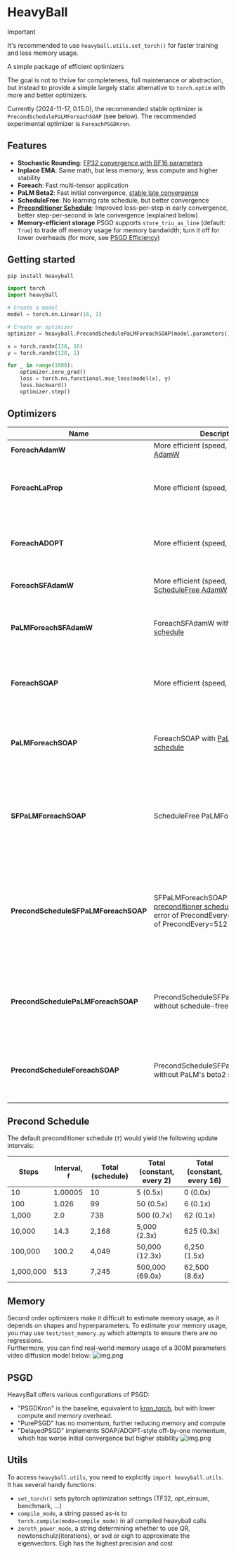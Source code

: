 # HeavyBall

> [!IMPORTANT]  
> It's recommended to use `heavyball.utils.set_torch()` for faster training and less memory usage.

A simple package of efficient optimizers

The goal is not to thrive for completeness, full maintenance or abstraction, but instead to provide a simple
largely static alternative to `torch.optim` with more and better optimizers.

Currently (2024-11-17, 0.15.0), the recommended stable optimizer is `PrecondSchedulePaLMForeachSOAP` (see below). The
recommended experimental optimizer is `ForeachPSGDKron`.

## Features

* **Stochastic Rounding**: [FP32 convergence with BF16 parameters](https://github.com/pytorch/pytorch/issues/120376)
* **Inplace EMA**: Same math, but less memory, less compute and higher stability
* **Foreach**: Fast multi-tensor application
* **PaLM Beta2**: Fast initial
  convergence, [stable late convergence](https://x.com/_clashluke/status/1820810798693818761)
* **ScheduleFree**: No learning rate schedule, but better convergence
* [**Preconditioner Schedule**](https://github.com/lixilinx/psgd_torch/): Improved loss-per-step in early convergence,
  better step-per-second in late convergence (explained below)
* **Memory-efficient storage** PSGD supports `store_triu_as_line` (default: `True`) to trade off memory usage for memory
  bandwidth; turn it off for lower overheads (for more, see [PSGD Efficiency](docs/psgd_efficiency.md))

## Getting started

```bash
pip install heavyball
```

```python
import torch
import heavyball

# Create a model
model = torch.nn.Linear(16, 1)

# Create an optimizer
optimizer = heavyball.PrecondSchedulePaLMForeachSOAP(model.parameters(), lr=1e-3)

x = torch.randn(128, 16)
y = torch.randn(128, 1)

for _ in range(1000):
    optimizer.zero_grad()
    loss = torch.nn.functional.mse_loss(model(x), y)
    loss.backward()
    optimizer.step()
```

## Optimizers

| Name                                 | Description                                                                                                                                                       | Advantages / Disadvantages                                                                                                                                                                                                                                                                                                            |
|--------------------------------------|-------------------------------------------------------------------------------------------------------------------------------------------------------------------|---------------------------------------------------------------------------------------------------------------------------------------------------------------------------------------------------------------------------------------------------------------------------------------------------------------------------------------|
| **ForeachAdamW**                     | More efficient (speed, memory) [AdamW](https://arxiv.org/abs/1711.05101)                                                                                          | + Faster than AdamW<br>+ Possibly more (numerically) stable                                                                                                                                                                                                                                                                           
| **ForeachLaProp**                    | More efficient (speed, memory) [LaProp](https://arxiv.org/abs/2002.04839)                                                                                         | + Same cost as AdamW<br>+ Marginally better converence (better proofs)<br>+ Higher hyperparameter stability<br>- Not a guaranteed win (can be neutral)<br>- No "Slingshot"                                                                                                                                                            |
| **ForeachADOPT**                     | More efficient (speed, memory) [ADOPT](https://arxiv.org/abs/2411.02853)                                                                                          | + Same cost as AdamW<br>+ Rigorous mathematical convergence proofs, even for challenging models (GANs)<br>- Empirically underperforms LaProp<br>- no bf16                                                                                                                                                                             |
| **ForeachSFAdamW**                   | More efficient (speed, memory) [ScheduleFree AdamW](https://arxiv.org/abs/2405.15682)                                                                             | + Same cost as AdamW, but better eval perf<br>+ Full control over hyperparameters                                                                                                                                                                                                                                                     |
| **PaLMForeachSFAdamW**               | ForeachSFAdamW with [PaLM's beta2 schedule](https://arxiv.org/abs/2204.02311)                                                                                     | + Same cost as AdamW, but better eval perf<br>+ Less control, but faster early and more stable late convergence<br>+ ScheduleFree<br>- slow early convergence                                                                                                                                                                         |
| **ForeachSOAP**                      | More efficient (speed, memory) [SOAP](https://arxiv.org/abs/2409.11321)                                                                                           | + Faster convergence (loss-at-step)<br>+ Full control over hyperparameters<br>- more memory usage<br>- more hyperparameters<br>- higher overhead than AdamW (can be ammortized; better loss-at-second)                                                                                                                                |
| **PaLMForeachSOAP**                  | ForeachSOAP with [PaLM's beta2 schedule](https://arxiv.org/abs/2204.02311)                                                                                        | + Faster convergence (loss-at-step)<br>+ Less control, but faster early and more stable late convergence<br>- more memory usage<br>- more hyperparameters<br>- higher overhead than AdamW (can be ammortized; better loss-at-second)                                                                                                  |
| **SFPaLMForeachSOAP**                | ScheduleFree PaLMForeachSOAP                                                                                                                                      | + Fast convergence (loss-at-step)<br>+ less memory usage than PaLMForeachSOAP (more tham AdamW)<br>- slower initial convergence than PaLMForeachSOAP (but allows higher LRs)<br>- higher overhead than AdamW (can be ammortized)                                                                                                      |
| **PrecondScheduleSFPaLMForeachSOAP** | SFPaLMForeachSOAP with [preconditioner schedule](https://github.com/lixilinx/psgd_torch/), matching the error of PrecondEvery=2 with the cost of PrecondEvery=512 | + Better initial convergence than SFPaLMForeachSOAP<br>+ Significantly faster (sec/it) later<br>+ less memory usage than PaLMForeachSOAP (more tham AdamW)<br>- slower initial convergence than PaLMForeachSOAP (but allows higher LRs)<br>- higher overhead than AdamW (can be ammortized), goes to 0 with increasing number of step |
| **PrecondSchedulePaLMForeachSOAP**   | PrecondScheduleSFPaLMForeachSOAP without schedule-free                                                                                                            | + Best initial convergence<br>+ Significantly faster (sec/it) later<br>+ high stability<br>- more memory usage than PrecondScheduleSFPaLMForeachSOAP<br>- higher overhead than AdamW (can be ammortized), goes to 0 with increasing number of steps                                                                                   |
| **PrecondScheduleForeachSOAP**       | PrecondScheduleSFPaLMForeachSOAP without PaLM's beta2 schedule                                                                                                    | + Better initial convergence<br>+ Significantly faster (sec/it) later<br>- more memory usage than PrecondScheduleSFPaLMForeachSOAP<br>- higher overhead than AdamW (can be ammortized), goes to 0 with increasing number of steps                                                                                                     |

## Precond Schedule

The default preconditioner schedule (`f`) would yield the following update intervals:

| Steps     | Interval, `f` | Total (schedule) | Total (constant, every 2) | Total (constant, every 16) |
|-----------|---------------|------------------|---------------------------|----------------------------|
| 10        | 1.00005       | 10               | 5 (0.5x)                  | 0 (0.0x)                   |
| 100       | 1.026         | 99               | 50 (0.5x)                 | 6 (0.1x)                   |
| 1,000     | 2.0           | 738              | 500 (0.7x)                | 62 (0.1x)                  |
| 10,000    | 14.3          | 2,168            | 5,000 (2.3x)              | 625 (0.3x)                 |
| 100,000   | 100.2         | 4,049            | 50,000 (12.3x)            | 6,250 (1.5x)               |
| 1,000,000 | 513           | 7,245            | 500,000 (69.0x)           | 62,500 (8.6x)              |

## Memory

Second order optimizers make it difficult to estimate memory usage, as it depends on shapes and hyperparameters. To
estimate your memory usage, you may use `test/test_memory.py` which attempts to ensure there are no regressions.\
Furthermore, you can find real-world memory usage of a 300M parameters video diffusion model below:
![img.png](assets/memory.png)

## PSGD

HeavyBall offers various configurations of PSGD:

* "PSGDKron" is the baseline, equivalent to [kron_torch](https://github.com/evanatyourservice/kron_torch/), but with
  lower compute and memory
  overhead.
* "PurePSGD" has no momentum, further reducing memory and compute
* "DelayedPSGD" implements SOAP/ADOPT-style off-by-one momentum, which has worse initial convergence but higher
  stability
  ![img.png](assets/delayed_psgd.png)

## Utils

To access `heavyball.utils`, you need to explicitly `import heavyball.utils`.\
It has several handy functions:

* `set_torch()` sets pytorch optimization settings (TF32, opt_einsum, benchmark, ...)
* `compile_mode`, a string passed as-is to `torch.compile(mode=compile_mode)` in all compiled heavyball calls
* `zeroth_power_mode`, a string determining whether to use QR, newtonschulz{iterations}, or svd or eigh to approximate
  the eigenvectors. Eigh has the highest precision and cost
